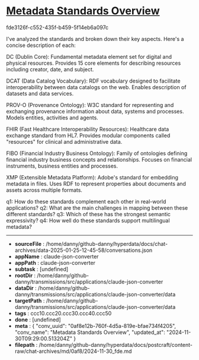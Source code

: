 # [Metadata Standards Overview](https://claude.ai/chat/0af8e12b-760f-4d5a-819e-bfae734f4205)

fde3126f-c552-435f-b459-5f14eb6a097c

 I've analyzed the standards and broken down their key aspects. Here's a concise description of each:

DC (Dublin Core): Fundamental metadata element set for digital and physical resources. Provides 15 core elements for describing resources including creator, date, and subject.

DCAT (Data Catalog Vocabulary): RDF vocabulary designed to facilitate interoperability between data catalogs on the web. Enables description of datasets and data services.

PROV-O (Provenance Ontology): W3C standard for representing and exchanging provenance information about data, systems and processes. Models entities, activities and agents.

FHIR (Fast Healthcare Interoperability Resources): Healthcare data exchange standard from HL7. Provides modular components called "resources" for clinical and administrative data.

FIBO (Financial Industry Business Ontology): Family of ontologies defining financial industry business concepts and relationships. Focuses on financial instruments, business entities and processes.

XMP (Extensible Metadata Platform): Adobe's standard for embedding metadata in files. Uses RDF to represent properties about documents and assets across multiple formats.

q1: How do these standards complement each other in real-world applications?
q2: What are the main challenges in mapping between these different standards?
q3: Which of these has the strongest semantic expressivity?
q4: How well do these standards support multilingual metadata?

---

* **sourceFile** : /home/danny/github-danny/hyperdata/docs/chat-archives/data-2025-01-25-12-45-58/conversations.json
* **appName** : claude-json-converter
* **appPath** : claude-json-converter
* **subtask** : [undefined]
* **rootDir** : /home/danny/github-danny/transmissions/src/applications/claude-json-converter
* **dataDir** : /home/danny/github-danny/transmissions/src/applications/claude-json-converter/data
* **targetPath** : /home/danny/github-danny/transmissions/src/applications/claude-json-converter/data
* **tags** : ccc10.ccc20.ccc30.ccc40.ccc50
* **done** : [undefined]
* **meta** : {
  "conv_uuid": "0af8e12b-760f-4d5a-819e-bfae734f4205",
  "conv_name": "Metadata Standards Overview",
  "updated_at": "2024-11-30T09:29:00.513204Z"
}
* **filepath** : /home/danny/github-danny/hyperdata/docs/postcraft/content-raw/chat-archives/md/0af8/2024-11-30_fde.md